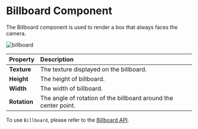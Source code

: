 # Billboard Component

The Billboard component is used to render a box that always faces the camera.

![billboard](particle-system/billboard.png)

| Property | Description |
| :---| :--- |
| **Texture** | The texture displayed on the billboard. |
| **Height** | The height of billboard. |
| **Width** | The width of billboard. |
| **Rotation** | The angle of rotation of the billboard around the center point. |

To use `Billboard`, please refer to the [Billboard API](__APIDOC__/en/classes/particle.billboard.html).
